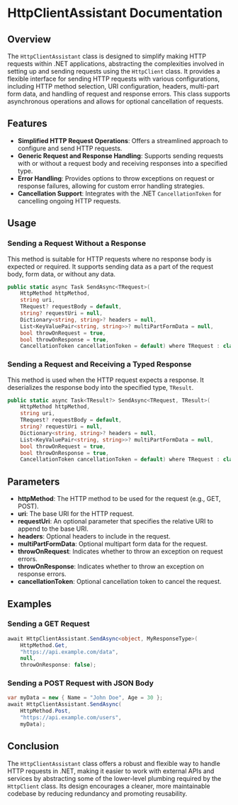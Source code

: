 # HttpClientAssistant Documentation

## Overview
The `HttpClientAssistant` class is designed to simplify making HTTP requests within .NET applications, abstracting the complexities involved in setting up and sending requests using the `HttpClient` class. It provides a flexible interface for sending HTTP requests with various configurations, including HTTP method selection, URI configuration, headers, multi-part form data, and handling of request and response errors. This class supports asynchronous operations and allows for optional cancellation of requests.

## Features
- **Simplified HTTP Request Operations**: Offers a streamlined approach to configure and send HTTP requests.
- **Generic Request and Response Handling**: Supports sending requests with or without a request body and receiving responses into a specified type.
- **Error Handling**: Provides options to throw exceptions on request or response failures, allowing for custom error handling strategies.
- **Cancellation Support**: Integrates with the .NET `CancellationToken` for cancelling ongoing HTTP requests.

## Usage

### Sending a Request Without a Response
This method is suitable for HTTP requests where no response body is expected or required. It supports sending data as a part of the request body, form data, or without any data.

```csharp
public static async Task SendAsync<TRequest>(
    HttpMethod httpMethod,
    string uri,
    TRequest? requestBody = default,
    string? requestUri = null,
    Dictionary<string, string>? headers = null,
    List<KeyValuePair<string, string>>? multiPartFormData = null,
    bool throwOnRequest = true,
    bool throwOnResponse = true,
    CancellationToken cancellationToken = default) where TRequest : class
```

### Sending a Request and Receiving a Typed Response
This method is used when the HTTP request expects a response. It deserializes the response body into the specified type, `TResult`.

```csharp
public static async Task<TResult?> SendAsync<TRequest, TResult>(
    HttpMethod httpMethod,
    string uri,
    TRequest? requestBody = default,
    string? requestUri = null,
    Dictionary<string, string>? headers = null,
    List<KeyValuePair<string, string>>? multiPartFormData = null,
    bool throwOnRequest = true,
    bool throwOnResponse = true,
    CancellationToken cancellationToken = default) where TRequest : class
```

## Parameters
- **httpMethod**: The HTTP method to be used for the request (e.g., GET, POST).
- **uri**: The base URI for the HTTP request.
- **requestUri**: An optional parameter that specifies the relative URI to append to the base URI.
- **headers**: Optional headers to include in the request.
- **multiPartFormData**: Optional multipart form data for the request.
- **throwOnRequest**: Indicates whether to throw an exception on request errors.
- **throwOnResponse**: Indicates whether to throw an exception on response errors.
- **cancellationToken**: Optional cancellation token to cancel the request.

## Examples

### Sending a GET Request
```csharp
await HttpClientAssistant.SendAsync<object, MyResponseType>(
    HttpMethod.Get,
    "https://api.example.com/data",
    null,
    throwOnResponse: false);
```

### Sending a POST Request with JSON Body
```csharp
var myData = new { Name = "John Doe", Age = 30 };
await HttpClientAssistant.SendAsync(
    HttpMethod.Post,
    "https://api.example.com/users",
    myData);
```

## Conclusion
The `HttpClientAssistant` class offers a robust and flexible way to handle HTTP requests in .NET, making it easier to work with external APIs and services by abstracting some of the lower-level plumbing required by the `HttpClient` class. Its design encourages a cleaner, more maintainable codebase by reducing redundancy and promoting reusability.